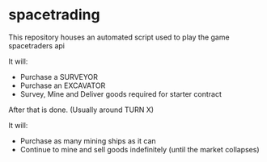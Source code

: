 # spacetrading

This repository houses an automated script used to play the game spacetraders api

It will:
  - Purchase a SURVEYOR
  - Purchase an EXCAVATOR
  - Survey, Mine and Deliver goods required for starter contract

After that is done.
(Usually around TURN X)

It will:
  - Purchase as many mining ships as it can
  - Continue to mine and sell goods indefinitely (until the market collapses)